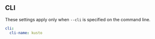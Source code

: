 ## CLI

These settings apply only when `--cli` is specified on the command line.

``` yaml $(cli)
cli:
  cli-name: kusto
```